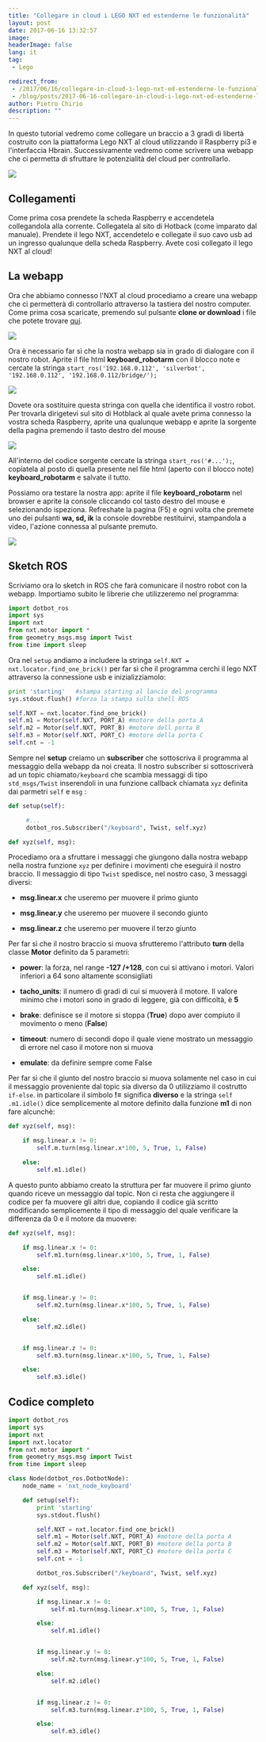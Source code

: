 ```yaml
---
title: "Collegare in cloud i LEGO NXT ed estenderne le funzionalità"
layout: post
date: 2017-06-16 13:32:57
image:
headerImage: false
lang: it
tag:
 - Lego

redirect_from: 
 - /2017/06/16/collegare-in-cloud-i-lego-nxt-ed-estenderne-le-funzionalita/
 - /blog/posts/2017-06-16-collegare-in-cloud-i-lego-nxt-ed-estenderne-le-funzionalita
author: Pietro Chirio
description: ""
---
```


In questo tutorial vedremo come collegare un braccio a 3 gradi di libertà costruito con la piattaforma Lego NXT al cloud utilizzando il Raspberry pi3 e l'interfaccia Hbrain. Successivamente vedremo come scrivere una webapp che ci permetta di sfruttare le potenzialità del cloud per controllarlo.

![](https://user-images.githubusercontent.com/29255795/27220202-9fdf2db6-5284-11e7-9fd3-85c078f423ce.jpg)

Collegamenti
---
Come prima cosa prendete la scheda Raspberry e accendetela collegandola alla corrente. Collegatela al sito di Hotback (come imparato dal manuale). Prendete il lego NXT, accendetelo e collegate il suo cavo usb ad un ingresso qualunque della scheda Raspberry. Avete così collegato il lego NXT al cloud!

La webapp
----
Ora che abbiamo connesso l'NXT al cloud procediamo a creare una webapp che ci permetterà di controllarlo attraverso la tastiera del nostro computer. Come prima cosa scaricate, premendo sul pulsante **clone or download** i file che potete trovare [qui](https://github.com/cynicalzero4/raspnxt).

![](https://user-images.githubusercontent.com/29255795/27223586-5bc4c21e-5291-11e7-8767-43ec9775e773.png)

Ora è necessario far sì che la nostra webapp sia in grado di dialogare con il nostro robot. Aprite il file html **keyboard_robotarm** con il blocco note e cercate la stringa `start_ros('192.168.0.112', 'silverbot', '192.168.0.112', '192.168.0.112/bridge/');`

![](https://user-images.githubusercontent.com/29255795/26968358-0a5e8afc-4d02-11e7-983e-038aeaf409b3.png)

Dovete ora sostituire questa stringa con quella che identifica il vostro robot. Per trovarla dirigetevi sul sito di Hotblack al quale avete prima connesso la vostra scheda Raspberry, aprite una qualunque webapp e aprite la sorgente della pagina premendo il tasto destro del mouse

![](https://user-images.githubusercontent.com/29255795/26968706-438104f8-4d03-11e7-97f7-96e6deb0a765.png)

All'interno del codice sorgente cercate la stringa `start_ros('#...');`, copiatela al posto di quella presente nel file html (aperto con il blocco note) **keyboard_robotarm** e salvate il tutto.

Possiamo ora testare la nostra app: aprite il file **keyboard_robotarm** nel browser e aprite la console cliccando col tasto destro del mouse e selezionando ispeziona. Refreshate la pagina (F5) e ogni volta che premete uno dei pulsanti **wa, sd, ik** la console dovrebbe restituirvi, stampandola a video, l'azione connessa al pulsante premuto.

![](https://user-images.githubusercontent.com/29255795/27224569-1c161e74-5296-11e7-824c-125534439931.png)

Sketch ROS
---
Scriviamo ora lo sketch in ROS che farà comunicare il nostro robot con la webapp.  Importiamo subito le librerie che utilizzeremo nel programma:

```python
import dotbot_ros
import sys
import nxt
from nxt.motor import *
from geometry_msgs.msg import Twist
from time import sleep
```

Ora nel `setup` andiamo a includere la stringa `self.NXT = nxt.locator.find_one_brick()` per far sì che il programma cerchi il lego NXT attraverso la connessione usb e inizializziamolo:

```python
print 'starting'   #stampa starting al lancio del programma
sys.stdout.flush() #forza la stampa sulla shell ROS

self.NXT = nxt.locator.find_one_brick()
self.m1 = Motor(self.NXT, PORT_A) #motore della porta A
self.m2 = Motor(self.NXT, PORT_B) #motore dell porta B
self.m3 = Motor(self.NXT, PORT_C) #motore della porta C
self.cnt = -1  
```

Sempre nel **setup** creiamo un **subscriber** che sottoscriva il programma al messaggio della webapp da noi creata. Il nostro subscriber si sottoscriverà ad un topic chiamato`/keyboard` che scambia messaggi di tipo `std_msgs/Twist` inserendoli in una funzione callback chiamata `xyz` definita dai parmetri `self` e `msg` :

```python
def setup(self):

     #...
     dotbot_ros.Subscriber("/keyboard", Twist, self.xyz)

def xyz(self, msg):

```

Procediamo ora a sfruttare i messaggi che giungono dalla nostra webapp nella nostra funzione `xyz` per definire i movimenti che eseguirà il nostro braccio. Il messaggio di tipo `Twist` spedisce, nel nostro caso, 3 messaggi diversi:

- **msg.linear.x** che useremo per muovere il primo giunto

- **msg.linear.y** che useremo per muovere il secondo giunto

- **msg.linear.z** che useremo per muovere il terzo giunto

Per far sì che il nostro braccio si muova sfrutteremo l'attributo **turn** della classe **Motor** definito da 5 parametri:

- **power**: la forza, nel range **-127 /+128**, con cui si attivano i motori. Valori inferiori a 64 sono altamente sconsigliati

- **tacho_units**: il numero di gradi di cui si muoverà il motore. Il valore minimo che i motori sono in grado di leggere, già con difficoltà, è **5**

- **brake**: definisce se il motore si stoppa (**True**) dopo aver compiuto il movimento o meno (**False**)

- **timeout**: numero di secondi dopo il quale viene mostrato un messaggio di errore nel caso il motore non si muova

- **emulate**: da definire sempre come False

Per far sì che il giunto del nostro braccio si muova solamente nel caso in cui il messaggio proveniente dal topic sia diverso da 0 utilizziamo il costrutto `if-else`. in particolare il simbolo **!=** significa **diverso** e la stringa `self .m1.idle()` dice semplicemente al motore definito dalla funzione **m1** di non fare alcunchè:

```python
def xyz(self, msg):

    if msg.linear.x != 0:
        self.m.turn(msg.linear.x*100, 5, True, 1, False)

    else:
        self.m1.idle()
```
A questo punto abbiamo creato la struttura per far muovere il primo giunto quando riceve un messaggio dal topic. Non ci resta che aggiungere il codice per fa muovere gli altri due, copiando il codice già scritto modificando semplicemente il tipo di messaggio del quale verificare la differenza da 0 e il motore da muovere:

```python
def xyz(self, msg):

    if msg.linear.x != 0:
        self.m1.turn(msg.linear.x*100, 5, True, 1, False)

    else:
        self.m1.idle()


    if msg.linear.y != 0:
        self.m2.turn(msg.linear.x*100, 5, True, 1, False)

    else:
        self.m2.idle()


    if msg.linear.z != 0:
        self.m3.turn(msg.linear.x*100, 5, True, 1, False)

    else:
        self.m3.idle()
```

Codice completo
---

```python
import dotbot_ros
import sys
import nxt
import nxt.locator
from nxt.motor import *
from geometry_msgs.msg import Twist
from time import sleep

class Node(dotbot_ros.DotbotNode):
    node_name = 'nxt_node_keyboard'

    def setup(self):
        print 'starting'
        sys.stdout.flush()

        self.NXT = nxt.locator.find_one_brick()
        self.m1 = Motor(self.NXT, PORT_A) #motore della porta A
        self.m2 = Motor(self.NXT, PORT_B) #motore della porta B
        self.m3 = Motor(self.NXT, PORT_C) #motore della porta C
        self.cnt = -1  

        dotbot_ros.Subscriber("/keyboard", Twist, self.xyz)

    def xyz(self, msg):

        if msg.linear.x != 0:
            self.m1.turn(msg.linear.x*100, 5, True, 1, False)

        else:
            self.m1.idle()


        if msg.linear.y != 0:
            self.m2.turn(msg.linear.y*100, 5, True, 1, False)

        else:
            self.m2.idle()


        if msg.linear.z != 0:
            self.m3.turn(msg.linear.z*100, 5, True, 1, False)

        else:
            self.m3.idle()

```
